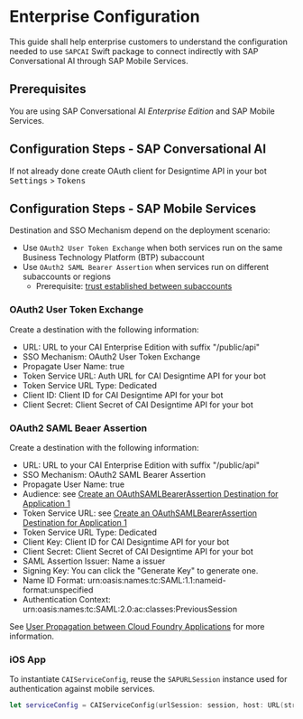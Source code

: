 # Enterprise Configuration

This guide shall help enterprise customers to understand the configuration needed to use `SAPCAI` Swift package to connect indirectly with SAP Conversational AI through SAP Mobile Services.

## Prerequisites

You are using SAP Conversational AI *Enterprise Edition* and SAP Mobile Services.
  
## Configuration Steps - SAP Conversational AI

If not already done create OAuth client for Designtime API in your bot
<kbd>Settings</kbd> > <kbd> Tokens</kbd>

## Configuration Steps - SAP Mobile Services

Destination and SSO Mechanism depend on the deployment scenario:
* Use `OAuth2 User Token Exchange` when both services run on the same Business Technology Platform (BTP) subaccount
* Use `OAuth2 SAML Bearer Assertion` when services run on different subaccounts or regions
  * Prerequisite: [trust established between subaccounts](https://help.sap.com/viewer/cca91383641e40ffbe03bdc78f00f681/Cloud/en-US/8ebf60c82a8e4cfc904f441c0c0acd6b.html#loio8ebf60c82a8e4cfc904f441c0c0acd6b__establish)
### OAuth2 User Token Exchange

Create a destination with the following information:

  * URL: URL to your CAI Enterprise Edition with suffix "/public/api"
  * SSO Mechanism: OAuth2 User Token Exchange
  * Propagate User Name: true
  * Token Service URL: Auth URL for CAI Designtime API for your bot
  * Token Service URL Type: Dedicated
  * Client ID: Client ID for CAI Designtime API for your bot
  * Client Secret: Client Secret of CAI Designtime API for your bot

### OAuth2 SAML Beaer Assertion

Create a destination with the following information:

  * URL: URL to your CAI Enterprise Edition with suffix "/public/api"
  * SSO Mechanism: OAuth2 SAML Bearer Assertion
  * Propagate User Name: true
  * Audience: see [Create an OAuthSAMLBearerAssertion Destination for Application 1](https://help.sap.com/viewer/cca91383641e40ffbe03bdc78f00f681/Cloud/en-US/8ebf60c82a8e4cfc904f441c0c0acd6b.html#loio8ebf60c82a8e4cfc904f441c0c0acd6b__create)
  * Token Service URL: see [Create an OAuthSAMLBearerAssertion Destination for Application 1](https://help.sap.com/viewer/cca91383641e40ffbe03bdc78f00f681/Cloud/en-US/8ebf60c82a8e4cfc904f441c0c0acd6b.html#loio8ebf60c82a8e4cfc904f441c0c0acd6b__create)
  * Token Service URL Type: Dedicated
  * Client Key: Client ID for CAI Designtime API for your bot
  * Client Secret: Client Secret of CAI Designtime API for your bot
  * SAML Assertion Issuer: Name a issuer
  * Signing Key: You can click the "Generate Key" to generate one.
  * Name ID Format: urn:oasis:names:tc:SAML:1.1:nameid-format:unspecified
  * Authentication Context: urn:oasis:names:tc:SAML:2.0:ac:classes:PreviousSession

See [User Propagation between Cloud Foundry Applications](https://help.sap.com/viewer/cca91383641e40ffbe03bdc78f00f681/Cloud/en-US/8ebf60c82a8e4cfc904f441c0c0acd6b.html) for more information.

### iOS App

To instantiate `CAIServiceConfig`, reuse the `SAPURLSession` instance used for authentication against mobile services.

```swift
let serviceConfig = CAIServiceConfig(urlSession: session, host: URL(string:"Destination URL pointing to the destination created in Mobile Services")!)
```

